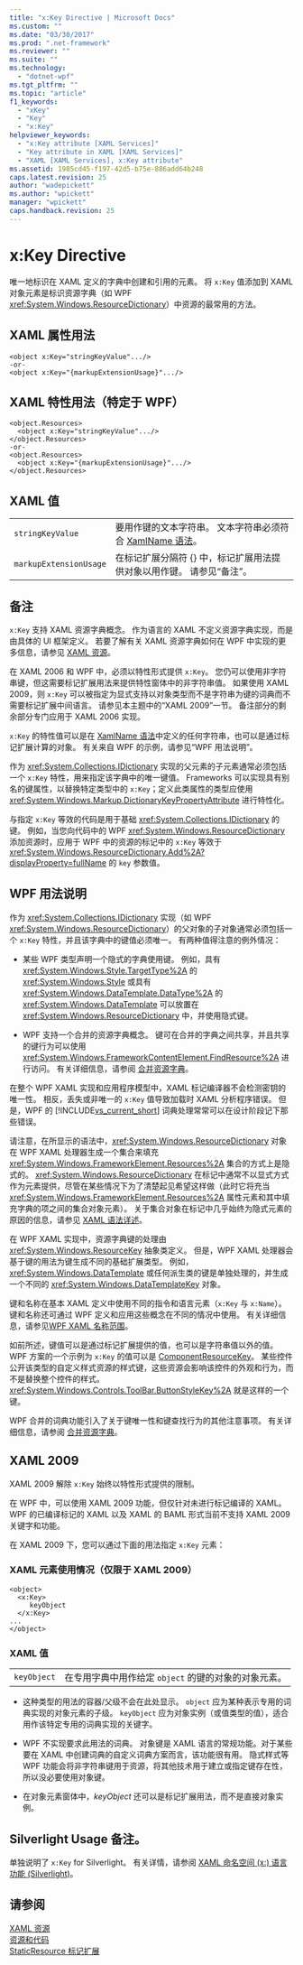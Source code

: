 ```yaml
---
title: "x:Key Directive | Microsoft Docs"
ms.custom: ""
ms.date: "03/30/2017"
ms.prod: ".net-framework"
ms.reviewer: ""
ms.suite: ""
ms.technology: 
  - "dotnet-wpf"
ms.tgt_pltfrm: ""
ms.topic: "article"
f1_keywords: 
  - "xKey"
  - "Key"
  - "x:Key"
helpviewer_keywords: 
  - "x:Key attribute [XAML Services]"
  - "Key attribute in XAML [XAML Services]"
  - "XAML [XAML Services], x:Key attribute"
ms.assetid: 1985cd45-f197-42d5-b75e-886add64b248
caps.latest.revision: 25
author: "wadepickett"
ms.author: "wpickett"
manager: "wpickett"
caps.handback.revision: 25
---
```

# x:Key Directive
唯一地标识在 XAML 定义的字典中创建和引用的元素。  将 `x:Key` 值添加到 XAML 对象元素是标识资源字典（如 WPF <xref:System.Windows.ResourceDictionary>）中资源的最常用的方法。  
  
## XAML 属性用法  
  
```  
<object x:Key="stringKeyValue".../>  
-or-  
<object x:Key="{markupExtensionUsage}".../>  
```  
  
## XAML 特性用法（特定于 WPF）  
  
```  
<object.Resources>  
  <object x:Key="stringKeyValue".../>  
</object.Resources>  
-or-  
<object.Resources>  
  <object x:Key="{markupExtensionUsage}".../>  
</object.Resources>  
```  
  
## XAML 值  
  
|||  
|-|-|  
|`stringKeyValue`|要用作键的文本字符串。  文本字符串必须符合 [XamlName 语法](../../../docs/framework/xaml-services/xamlname-grammar.md)。|  
|`markupExtensionUsage`|在标记扩展分隔符 {} 中，标记扩展用法提供对象以用作键。  请参见“备注”。|  
  
## 备注  
 `x:Key` 支持 XAML 资源字典概念。  作为语言的 XAML 不定义资源字典实现，而是由具体的 UI 框架定义。  若要了解有关 XAML 资源字典如何在 WPF 中实现的更多信息，请参见 [XAML 资源](../../../ocs/framework/wpf/advanced/xaml-resources.md)。  
  
 在 XAML 2006 和 WPF 中，必须以特性形式提供 `x:Key`。  您仍可以使用非字符串键，但这需要标记扩展用法来提供特性窗体中的非字符串值。  如果使用 XAML 2009，则 `x:Key` 可以被指定为显式支持以对象类型而不是字符串为键的词典而不需要标记扩展中间语言。  请参见本主题中的“XAML 2009”一节。  备注部分的剩余部分专门应用于 XAML 2006 实现。  
  
 `x:Key` 的特性值可以是在 [XamlName 语法](../../../docs/framework/xaml-services/xamlname-grammar.md)中定义的任何字符串，也可以是通过标记扩展计算的对象。  有关来自 WPF 的示例，请参见“WPF 用法说明”。  
  
 作为 <xref:System.Collections.IDictionary> 实现的父元素的子元素通常必须包括一个 `x:Key` 特性，用来指定该字典中的唯一键值。  Frameworks 可以实现具有别名的键属性，以替换特定类型中的 `x:Key`；定义此类属性的类型应使用 <xref:System.Windows.Markup.DictionaryKeyPropertyAttribute> 进行特性化。  
  
 与指定 `x:Key` 等效的代码是用于基础 <xref:System.Collections.IDictionary> 的键。  例如，当您向代码中的 WPF <xref:System.Windows.ResourceDictionary> 添加资源时，应用于 WPF 中的资源的标记中的 `x:Key` 等效于 <xref:System.Windows.ResourceDictionary.Add%2A?displayProperty=fullName> 的 `key` 参数值。  
  
## WPF 用法说明  
 作为 <xref:System.Collections.IDictionary> 实现（如 WPF <xref:System.Windows.ResourceDictionary>）的父对象的子对象通常必须包括一个 `x:Key` 特性，并且该字典中的键值必须唯一。  有两种值得注意的例外情况：  
  
-   某些 WPF 类型声明一个隐式的字典使用键。  例如，具有 <xref:System.Windows.Style.TargetType%2A> 的 <xref:System.Windows.Style> 或具有 <xref:System.Windows.DataTemplate.DataType%2A> 的 <xref:System.Windows.DataTemplate> 可以放置在 <xref:System.Windows.ResourceDictionary> 中，并使用隐式键。  
  
-   WPF 支持一个合并的资源字典概念。  键可在合并的字典之间共享，并且共享的键行为可以使用 <xref:System.Windows.FrameworkContentElement.FindResource%2A> 进行访问。  有关详细信息，请参阅 [合并资源字典](../../../ocs/framework/wpf/advanced/merged-resource-dictionaries.md)。  
  
 在整个 WPF XAML 实现和应用程序模型中，XAML 标记编译器不会检测密钥的唯一性。  相反，丢失或非唯一的 `x:Key` 值导致加载时 XAML 分析程序错误。  但是，WPF 的 [!INCLUDE[vs_current_short](../../../includes/vs-current-short-md.md)] 词典处理常常可以在设计阶段记下那些错误。  
  
 请注意，在所显示的语法中，<xref:System.Windows.ResourceDictionary> 对象在 WPF XAML 处理器生成一个集合来填充 <xref:System.Windows.FrameworkElement.Resources%2A> 集合的方式上是隐式的。  <xref:System.Windows.ResourceDictionary> 在标记中通常不以显式方式作为元素提供，尽管在某些情况下为了清楚起见希望这样做（此时它将充当 <xref:System.Windows.FrameworkElement.Resources%2A> 属性元素和其中填充字典的项之间的集合对象元素）。  关于集合对象在标记中几乎始终为隐式元素的原因的信息，请参见 [XAML 语法详述](../../../ocs/framework/wpf/advanced/xaml-syntax-in-detail.md)。  
  
 在 WPF XAML 实现中，资源字典键的处理由 <xref:System.Windows.ResourceKey> 抽象类定义。  但是，WPF XAML 处理器会基于键的用法为键生成不同的基础扩展类型。  例如，<xref:System.Windows.DataTemplate> 或任何派生类的键是单独处理的，并生成一个不同的 <xref:System.Windows.DataTemplateKey> 对象。  
  
 键和名称在基本 XAML 定义中使用不同的指令和语言元素（`x:Key` 与 `x:Name`）。  键和名称还可通过 WPF 定义和应用这些概念在不同的情况中使用。  有关详细信息，请参见[WPF XAML 名称范围](../../../ocs/framework/wpf/advanced/wpf-xaml-namescopes.md)。  
  
 如前所述，键值可以是通过标记扩展提供的值，也可以是字符串值以外的值。  WPF 方案的一个示例为 `x:Key` 的值可以是 [ComponentResourceKey](../../../ocs/framework/wpf/advanced/componentresourcekey-markup-extension.md)。  某些控件公开该类型的自定义样式资源的样式键，这些资源会影响该控件的外观和行为，而不是替换整个控件的样式。  <xref:System.Windows.Controls.ToolBar.ButtonStyleKey%2A> 就是这样的一个键。  
  
 WPF 合并的词典功能引入了关于键唯一性和键查找行为的其他注意事项。  有关详细信息，请参阅 [合并资源字典](../../../ocs/framework/wpf/advanced/merged-resource-dictionaries.md)。  
  
## XAML 2009  
 XAML 2009 解除 `x:Key` 始终以特性形式提供的限制。  
  
 在 WPF 中，可以使用 XAML 2009 功能，但仅针对未进行标记编译的 XAML。  WPF 的已编译标记的 XAML 以及 XAML 的 BAML 形式当前不支持 XAML 2009 关键字和功能。  
  
 在 XAML 2009 下，您可以通过下面的用法指定 `x:Key` 元素：  
  
### XAML 元素使用情况（仅限于 XAML 2009）  
  
```  
<object>  
  <x:Key>  
     keyObject  
  </x:Key>  
...  
</object>  
```  
  
### XAML 值  
  
|||  
|-|-|  
|`keyObject`|在专用字典中用作给定 `object` 的键的对象的对象元素。|  
  
-   这种类型的用法的容器\/父级不会在此处显示。  `object` 应为某种表示专用的词典实现的对象元素的子级。  `keyObject` 应为对象实例（或值类型的值），适合用作该特定专用的词典实现的关键字。  
  
-   WPF 不实现要求此用法的词典。  对象键是 XAML 语言的常规功能。对于某些要在 XAML 中创建词典的自定义词典方案而言，该功能很有用。  隐式样式等 WPF 功能会将非字符串键用于资源，将其他技术用于建立或指定键存在性，所以没必要使用对象键。  
  
-   在对象元素窗体中，*keyObject* 还可以是标记扩展用法，而不是直接对象实例。  
  
## Silverlight Usage 备注。  
 单独说明了 `x:Key` for Silverlight。  有关详情，请参阅 [XAML 命名空间 \(x:\) 语言功能 \(Silverlight\)](http://go.microsoft.com/fwlink/?LinkId=199081)。  
  
## 请参阅  
 [XAML 资源](../../../ocs/framework/wpf/advanced/xaml-resources.md)   
 [资源和代码](../../../ocs/framework/wpf/advanced/resources-and-code.md)   
 [StaticResource 标记扩展](../../../ocs/framework/wpf/advanced/staticresource-markup-extension.md)